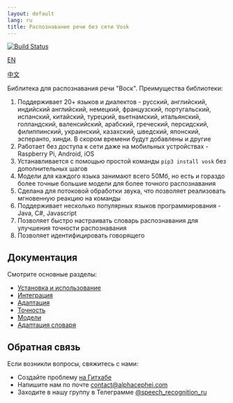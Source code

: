```yaml
---
layout: default
lang: ru
title: Распознавание речи без сети Vosk
---
```


[![Build Status](https://travis-ci.com/alphacep/vosk-api.svg?branch=master)](https://travis-ci.com/alphacep/vosk-api)

[EN](index)

[中文](index.zh)

Библитека для распознавания речи "Воск". Преимущества библиотеки:

  1. Поддерживает 20+ языков и диалектов - русский, английский, индийский английский, немецкий, французский, португальский, испанский, китайский, турецкий, вьетнамский, итальянский, голландский, валенсийский, арабский, греческий, персидский, филиппинский, украинский, казахский, шведский, японский, эсперанто, хинди. В скором времени будут добавлены и другие
  1. Работает без доступа к сети даже на мобильных устройствах - Raspberry Pi, Android, iOS
  1. Устанавливается с помощью простой команды `pip3 install vosk` без дополнительных шагов
  1. Модели для каждого языка занимают всего 50Мб, но есть и гораздо более точные большие модели для более точного распознавания
  1. Сделана для потоковой обработки звука, что позволяет реализовать мгновенную реакцию на команды
  1. Поддерживает несколько популярных языков программирования - Java, C#, Javascript
  1. Позволяет быстро настраивать словарь распознавания для улучшения точности распознавания
  1. Позволяет идентифицировать говорящего

## Документация

  Смотрите основные разделы:

  * [Установка и использование](install)
  * [Интеграция](integrations)
  * [Адаптация](adaptation)
  * [Точность](accuracy)
  * [Модели](models)
  * [Адаптация словаря](lm)

## Обратная связь

Если возникли вопросы, свяжитесь с нами:

   * Создайте проблему [на Гитхабе](https://github.com/alphacep/vosk-api/issues/new)
   * Напишите нам по почте [contact@alphacephei.com](mailto:contact@alphacephei.com)
   * Заходите в нашу группу в Телеграмме [@speech_recognition_ru](https://t.me/speech_recognition_ru)
